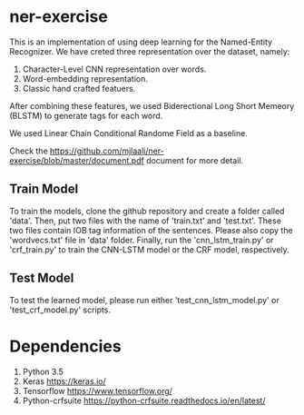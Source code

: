 # ner-exercise
This is an implementation of using deep learning for the Named-Entity Recognizer. We have creted three representation over the dataset, namely: 

1. Character-Level CNN representation over words.
2. Word-embedding representation. 
3. Classic hand crafted featuers. 

After combining these features, we used Biderectional Long Short Memeory (BLSTM) to generate tags for each word. 

We used Linear Chain Conditional Randome Field as a baseline.

Check the <https://github.com/mjlaali/ner-exercise/blob/master/document.pdf> document for more detail.

## Train Model 
To train the models, clone the github repository and create a folder called 'data'. Then, put two files with the name of 'train.txt' and 'test.txt'. These two files contain IOB tag information of the sentences. Please also copy the 'wordvecs.txt' file in 'data' folder. Finally, run the 'cnn_lstm_train.py' or 'crf_train.py' to train the CNN-LSTM model or the CRF model, respectively.

## Test Model
To test the learned model, please run either 'test_cnn_lstm_model.py' or 'test_crf_model.py' scripts.  

# Dependencies 
1. Python 3.5
2. Keras <https://keras.io/>
3. Tensorflow <https://www.tensorflow.org/>
3. Python-crfsuite <https://python-crfsuite.readthedocs.io/en/latest/>

